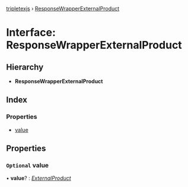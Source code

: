 [tripletexjs](../README.md) › [ResponseWrapperExternalProduct](responsewrapperexternalproduct.md)

# Interface: ResponseWrapperExternalProduct

## Hierarchy

* **ResponseWrapperExternalProduct**

## Index

### Properties

* [value](responsewrapperexternalproduct.md#optional-value)

## Properties

### `Optional` value

• **value**? : *[ExternalProduct](externalproduct.md)*
